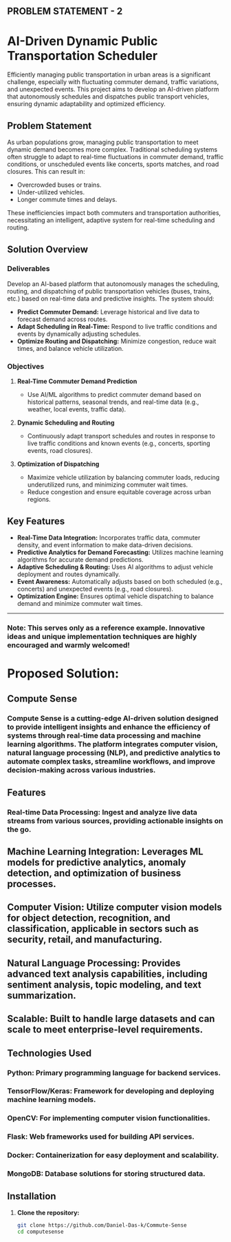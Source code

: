 ## PROBLEM STATEMENT - 2
# AI-Driven Dynamic Public Transportation Scheduler

Efficiently managing public transportation in urban areas is a significant challenge, especially with fluctuating commuter demand, traffic variations, and unexpected events. This project aims to develop an AI-driven platform that autonomously schedules and dispatches public transport vehicles, ensuring dynamic adaptability and optimized efficiency.

## Problem Statement

As urban populations grow, managing public transportation to meet dynamic demand becomes more complex. Traditional scheduling systems often struggle to adapt to real-time fluctuations in commuter demand, traffic conditions, or unscheduled events like concerts, sports matches, and road closures. This can result in:

- Overcrowded buses or trains.
- Under-utilized vehicles.
- Longer commute times and delays.

These inefficiencies impact both commuters and transportation authorities, necessitating an intelligent, adaptive system for real-time scheduling and routing.

## Solution Overview

### Deliverables

Develop an AI-based platform that autonomously manages the scheduling, routing, and dispatching of public transportation vehicles (buses, trains, etc.) based on real-time data and predictive insights. The system should:

- **Predict Commuter Demand:** Leverage historical and live data to forecast demand across routes.
- **Adapt Scheduling in Real-Time:** Respond to live traffic conditions and events by dynamically adjusting schedules.
- **Optimize Routing and Dispatching:** Minimize congestion, reduce wait times, and balance vehicle utilization.

### Objectives

1. **Real-Time Commuter Demand Prediction**  
   - Use AI/ML algorithms to predict commuter demand based on historical patterns, seasonal trends, and real-time data (e.g., weather, local events, traffic data).
   
2. **Dynamic Scheduling and Routing**  
   - Continuously adapt transport schedules and routes in response to live traffic conditions and known events (e.g., concerts, sporting events, road closures).
   
3. **Optimization of Dispatching**  
   - Maximize vehicle utilization by balancing commuter loads, reducing underutilized runs, and minimizing commuter wait times.
   - Reduce congestion and ensure equitable coverage across urban regions.

## Key Features

- **Real-Time Data Integration:** Incorporates traffic data, commuter density, and event information to make data-driven decisions.
- **Predictive Analytics for Demand Forecasting:** Utilizes machine learning algorithms for accurate demand predictions.
- **Adaptive Scheduling & Routing:** Uses AI algorithms to adjust vehicle deployment and routes dynamically.
- **Event Awareness:** Automatically adjusts based on both scheduled (e.g., concerts) and unexpected events (e.g., road closures).
- **Optimization Engine:** Ensures optimal vehicle dispatching to balance demand and minimize commuter wait times.

---
### Note: This serves only as a reference example. Innovative ideas and unique implementation techniques are highly encouraged and warmly welcomed!




# Proposed Solution: 
## Compute Sense

### Compute Sense is a cutting-edge AI-driven solution designed to provide intelligent insights and enhance the efficiency of systems through real-time data processing and machine learning algorithms. The platform integrates computer vision, natural language processing (NLP), and predictive analytics to automate complex tasks, streamline workflows, and improve decision-making across various industries.


## Features

### Real-time Data Processing: Ingest and analyze live data streams from various sources, providing actionable insights on the go.
## Machine Learning Integration: Leverages ML models for predictive analytics, anomaly detection, and optimization of business processes.
## Computer Vision: Utilize computer vision models for object detection, recognition, and classification, applicable in sectors such as security, retail, and manufacturing.
## Natural Language Processing: Provides advanced text analysis capabilities, including sentiment analysis, topic modeling, and text summarization.
## Scalable: Built to handle large datasets and can scale to meet enterprise-level requirements.


## Technologies Used

### Python: Primary programming language for backend services.
### TensorFlow/Keras: Framework for developing and deploying machine learning models.
### OpenCV: For implementing computer vision functionalities.
### Flask: Web frameworks used for building API services.
### Docker: Containerization for easy deployment and scalability.
### MongoDB: Database solutions for storing structured data.



## Installation

1. **Clone the repository:**

   ```bash
   git clone https://github.com/Daniel-Das-k/Commute-Sense
   cd computesense
   ```